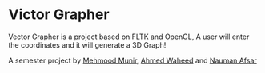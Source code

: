 # Victor Grapher

Vector Grapher is a project based on FLTK and OpenGL,
A user will enter the coordinates and it will generate a 3D Graph!

A semester project by [Mehmood Munir](https://github.com/halcyoona), [Ahmed Waheed](https://github.com/aw0reborn) and [Nauman Afsar](https://github.com/naumanafsar)
